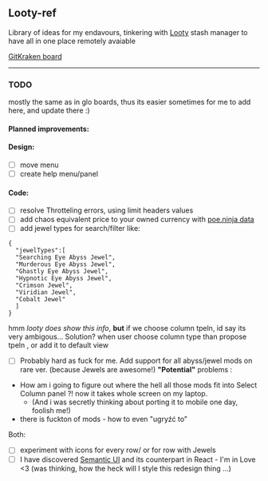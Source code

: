 ## Looty-ref

Library of ideas for my endavours, tinkering with [Looty](https://github.com/benjaminjackman/looty/) stash manager
to have all in one place remotely avaiable

[GitKraken board](https://app.gitkraken.com/glo/board/XdYli-AbPwAPFRzD)

---

### TODO
mostly the same as in glo boards, thus its easier sometimes for me to add here, and update there :)

#### Planned improvements:
#### Design:
 - [ ] move menu
 - [ ] create help menu/panel 
  
 #### Code:
 - [ ] resolve Throtteling errors, using limit headers values
 - [ ] add chaos equivalent price to your owned currency with [poe.ninja data](https://poe.ninja/api/Data/GetCurrencyOverview?league=Blight)
 - [ ] add jewel types for search/filter like: 
 
  ```
  { 
    "jewelTypes":[
    "Searching Eye Abyss Jewel",
    "Murderous Eye Abyss Jewel",
    "Ghastly Eye Abyss Jewel",
    "Hypnotic Eye Abyss Jewel",
    "Crimson Jewel",
    "Viridian Jewel",
    "Cobalt Jewel"
    ]
  }
  ```
  hmm *looty does show this info*, **but** if we choose column tpeln, id say its very ambigous... Solution? when user choose column type than propose tpeln , or add it to default view
  
  
  - [ ] Probably hard as fuck for me. Add support for all abyss/jewel mods on rare ver. (because Jewels are awesome!)
  **"Potential"** problems :
  * How am i going to figure out where the hell all those mods fit into Select Column panel ?! now it takes whole screen on my laptop. 
    * (And i was secretly thinking about porting it to mobile one day, foolish me!) 
  * there is fuckton of mods - how to even "ugryźć to" 
  
  
  
  Both: 
 - [ ] experiment with icons for every row/ or for row with Jewels
 - [ ] I have discovered [Semantic UI](https://github.com/Semantic-Org/Semantic-UI) and its counterpart in React - I'm in Love <3 (was thinking, how the heck will I style this redesign thing ...) 

